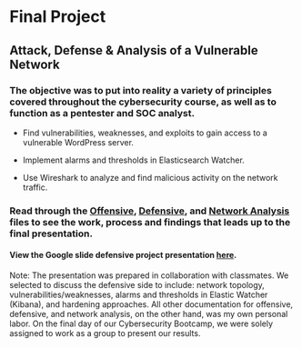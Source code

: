 # Final Project
## Attack, Defense &amp; Analysis of a Vulnerable Network
### The objective was to put into reality a variety of principles covered throughout the cybersecurity course, as well as to function as a pentester and SOC analyst.
  * Find vulnerabilities, weaknesses, and exploits to gain access to a vulnerable WordPress server.

  * Implement alarms and thresholds in Elasticsearch Watcher.

  * Use Wireshark to analyze and find malicious activity on the network traffic.
### Read through the [Offensive](https://github.com/fpanes/FinalProject/blob/main/Offensive.md), [Defensive](https://github.com/fpanes/FinalProject/blob/main/Defensive.md), and [Network Analysis](https://github.com/fpanes/FinalProject/blob/main/Network.md) files to see the work, process and findings that leads up to the final presentation.
#### View the Google slide defensive project presentation [here](https://docs.google.com/presentation/d/1vs7FdZhMwk7gnJwQfN80L3Gzk6EEYVUzGoGSRkDlJHI/edit?usp=sharing).
Note: The presentation was prepared in collaboration with classmates. We selected to discuss the defensive side to include: network topology, vulnerabilities/weaknesses, alarms and thresholds in Elastic Watcher (Kibana), and hardening approaches. All other documentation for offensive, defensive, and network analysis, on the other hand, was my own personal labor. On the final day of our Cybersecurity Bootcamp, we were solely assigned to work as a group to present our results.
